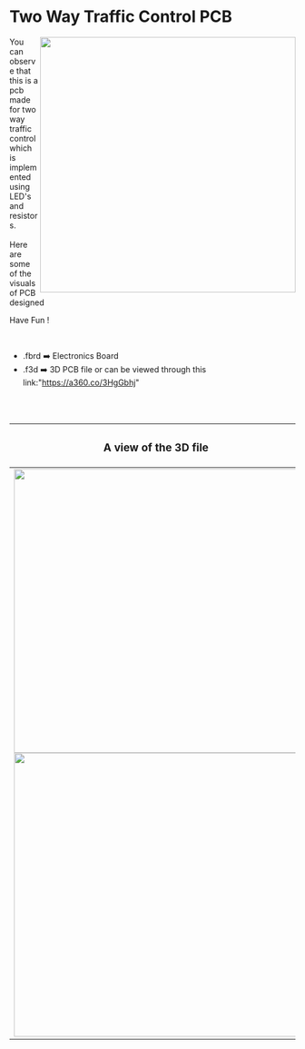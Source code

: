 <h1>Two Way Traffic Control PCB</h1>

<div>
   <img width=450 align=right src="https://github.com/Curovearth/Dive-into-Electronics/blob/main/PCB%20Designs/02-Two%20way%20traffic/Task%20_%20two%20way%20traffic%20control%20v7.png"/>
   <p>You can observe that this is a pcb made for two way traffic control which is implemented using LED's and resistors.<br><br>Here are some of the visuals of PCB designed<br>
        
   Have Fun !
  </p>
<br>

   - .fbrd ➡️ Electronics Board
   - .f3d  ➡️ 3D PCB file or can be viewed through this link:"https://a360.co/3HgGbhj"
   
   
<br> <br>  
<div align=center>
   
| <h3>A view of the 3D file</h2> | <h3>Schematic Diagram for PCB</h3> |      
| --- | --- |
| <img width=500 align=center src="https://github.com/Curovearth/Dive-into-Electronics/blob/main/PCB%20Designs/02-Two%20way%20traffic/img1.png"/><br><img width=500 align=center src="https://github.com/Curovearth/Dive-into-Electronics/blob/main/PCB%20Designs/02-Two%20way%20traffic/img2.png"/> |    <img width="500" src="https://github.com/Curovearth/Dive-into-Electronics/blob/main/PCB%20Designs/02-Two%20way%20traffic/schematic.jpg"> | 
 
</div>

 

